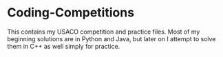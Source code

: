 # Coding-Competitions

This contains my USACO competition and practice files. Most of my beginning solutions are in Python and Java, but later on I attempt to solve them in C++ as well simply for practice.
